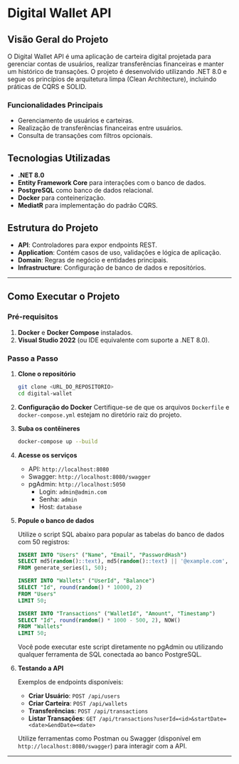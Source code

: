 # Digital Wallet API

## Visão Geral do Projeto

O Digital Wallet API é uma aplicação de carteira digital projetada para gerenciar contas de usuários, realizar transferências financeiras e manter um histórico de transações. O projeto é desenvolvido utilizando .NET 8.0 e segue os princípios de arquitetura limpa (Clean Architecture), incluindo práticas de CQRS e SOLID.

### Funcionalidades Principais

- Gerenciamento de usuários e carteiras.
- Realização de transferências financeiras entre usuários.
- Consulta de transações com filtros opcionais.

## Tecnologias Utilizadas

- **.NET 8.0**
- **Entity Framework Core** para interações com o banco de dados.
- **PostgreSQL** como banco de dados relacional.
- **Docker** para conteinerização.
- **MediatR** para implementação do padrão CQRS.

## Estrutura do Projeto

- **API**: Controladores para expor endpoints REST.
- **Application**: Contém casos de uso, validações e lógica de aplicação.
- **Domain**: Regras de negócio e entidades principais.
- **Infrastructure**: Configuração de banco de dados e repositórios.

---

## Como Executar o Projeto

### Pré-requisitos

1. **Docker** e **Docker Compose** instalados.
2. **Visual Studio 2022** (ou IDE equivalente com suporte a .NET 8.0).

### Passo a Passo

1. **Clone o repositório**
   ```bash
   git clone <URL_DO_REPOSITORIO>
   cd digital-wallet
   ```

2. **Configuração do Docker**
   Certifique-se de que os arquivos `Dockerfile` e `docker-compose.yml` estejam no diretório raiz do projeto.

3. **Suba os contêineres**
   ```bash
   docker-compose up --build
   ```

4. **Acesse os serviços**
   - API: `http://localhost:8080`
   - Swagger: `http://localhost:8080/swagger`
   - pgAdmin: `http://localhost:5050`
     - Login: `admin@admin.com`
     - Senha: `admin`
     - Host: `database`

5. **Popule o banco de dados**

   Utilize o script SQL abaixo para popular as tabelas do banco de dados com 50 registros:

   ```sql
   INSERT INTO "Users" ("Name", "Email", "PasswordHash")
   SELECT md5(random()::text), md5(random()::text) || '@example.com', md5(random()::text)
   FROM generate_series(1, 50);

   INSERT INTO "Wallets" ("UserId", "Balance")
   SELECT "Id", round(random() * 10000, 2)
   FROM "Users"
   LIMIT 50;

   INSERT INTO "Transactions" ("WalletId", "Amount", "Timestamp")
   SELECT "Id", round(random() * 1000 - 500, 2), NOW()
   FROM "Wallets"
   LIMIT 50;
   ```

   Você pode executar este script diretamente no pgAdmin ou utilizando qualquer ferramenta de SQL conectada ao banco PostgreSQL.

6. **Testando a API**

   Exemplos de endpoints disponíveis:

   - **Criar Usuário**: `POST /api/users`
   - **Criar Carteira**: `POST /api/wallets`
   - **Transferências**: `POST /api/transactions`
   - **Listar Transações**: `GET /api/transactions?userId=<id>&startDate=<date>&endDate=<date>`

   Utilize ferramentas como Postman ou Swagger (disponível em `http://localhost:8080/swagger`) para interagir com a API.

---

